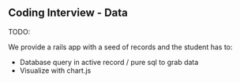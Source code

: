 ## Coding Interview - Data

TODO:

We provide a rails app with a seed of records and the student has to:

  - Database query in active record / pure sql to grab data
  - Visualize with chart.js
